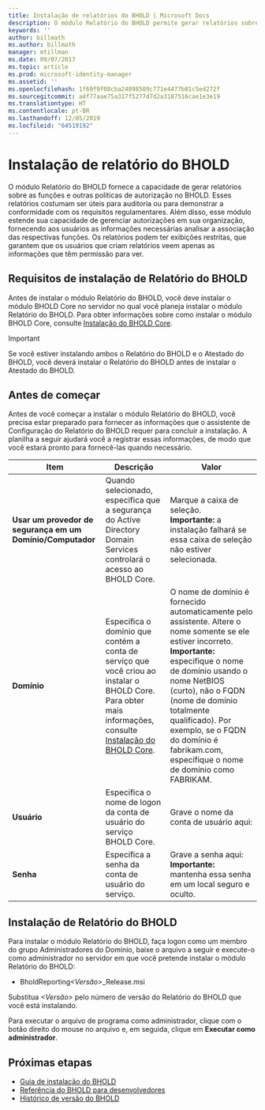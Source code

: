 ```yaml
---
title: Instalação de relatórios do BHOLD | Microsoft Docs
description: O módulo Relatório do BHOLD permite gerar relatórios sobre as funções e políticas de autorização
keywords: ''
author: billmath
ms.author: billmath
manager: mtillman
ms.date: 09/07/2017
ms.topic: article
ms.prod: microsoft-identity-manager
ms.assetid: ''
ms.openlocfilehash: 1f69f9f08cba24898509c771e4477b81c5ed272f
ms.sourcegitcommit: a4f77aae75a317f5277d7d2a3187516cae1e3e19
ms.translationtype: HT
ms.contentlocale: pt-BR
ms.lasthandoff: 12/05/2019
ms.locfileid: "64519192"
---
```

# <a name="bhold-reporting-installation"></a>Instalação de relatório do BHOLD

O módulo Relatório do BHOLD fornece a capacidade de gerar relatórios sobre as funções e outras políticas de autorização no BHOLD. Esses relatórios costumam ser úteis para auditoria ou para demonstrar a conformidade com os requisitos regulamentares. Além disso, esse módulo estende sua capacidade de gerenciar autorizações em sua organização, fornecendo aos usuários as informações necessárias analisar a associação das respectivas funções. Os relatórios podem ter exibições restritas, que garantem que os usuários que criam relatórios veem apenas as informações que têm permissão para ver.

## <a name="bhold-reporting-installation-requirements"></a>Requisitos de instalação de Relatório do BHOLD

Antes de instalar o módulo Relatório do BHOLD, você deve instalar o módulo BHOLD Core no servidor no qual você planeja instalar o módulo Relatório do BHOLD. Para obter informações sobre como instalar o módulo BHOLD Core, consulte [Instalação do BHOLD Core](https://technet.microsoft.com/library/jj134095(v=ws.10).aspx).

> [!IMPORTANT]
> Se você estiver instalando ambos o Relatório do BHOLD e o Atestado do BHOLD, você deverá instalar o Relatório do BHOLD antes de instalar o Atestado do BHOLD.

## <a name="before-you-begin"></a>Antes de começar

Antes de você começar a instalar o módulo Relatório do BHOLD, você precisa estar preparado para fornecer as informações que o assistente de Configuração do Relatório do BHOLD requer para concluir a instalação. A planilha a seguir ajudará você a registrar essas informações, de modo que você estará pronto para fornecê-las quando necessário.

| **Item**                                    | **Descrição**                                                                                                                                                                                                           | **Valor**                                                                                                                                                                                                                                                                                                            |
|---------------------------------------------|---------------------------------------------------------------------------------------------------------------------------------------------------------------------------------------------------------------------------|----------------------------------------------------------------------------------------------------------------------------------------------------------------------------------------------------------------------------------------------------------------------------------------------------------------------|
| **Usar um provedor de segurança em um Domínio/Computador** | Quando selecionado, especifica que a segurança do Active Directory Domain Services controlará o acesso ao BHOLD Core.                                                                                                                | Marque a caixa de seleção. </br>**Importante:** a instalação falhará se essa caixa de seleção não estiver selecionada.                                                                                                                                                                                                                   |
| **Domínio**                                  | Especifica o domínio que contém a conta de serviço que você criou ao instalar o BHOLD Core. Para obter mais informações, consulte [Instalação do BHOLD Core](https://technet.microsoft.com/library/jj134095(v=ws.10).aspx). | O nome de domínio é fornecido automaticamente pelo assistente. Altere o nome somente se ele estiver incorreto. **Importante:** especifique o nome de domínio usando o nome NetBIOS (curto), não o FQDN (nome de domínio totalmente qualificado). Por exemplo, se o FQDN do domínio é fabrikam.com, especifique o nome de domínio como FABRIKAM. |
| **Usuário**                                    | Especifica o nome de logon da conta de usuário do serviço BHOLD Core.                                                                                                                                                          | Grave o nome da conta de usuário aqui:                                                                                                                                                                                                                                                                                    |
| **Senha**                                | Especifica a senha da conta de usuário do serviço.                                                                                                                                                                       | Grave a senha aqui: </br>**Importante:** mantenha essa senha em um local seguro e oculto.                                                                                                                                                                                                                  |

## <a name="bhold-reporting-installation"></a>Instalação de Relatório do BHOLD

Para instalar o módulo Relatório do BHOLD, faça logon como um membro do grupo Administradores do Domínio, baixe o arquivo a seguir e execute-o como administrador no servidor em que você pretende instalar o módulo Relatório do BHOLD:

- BholdReporting<em>\<Versão\></em>\_Release.msi

Substitua *\<Versão\>* pelo número de versão do Relatório do BHOLD que você está instalando.

Para executar o arquivo de programa como administrador, clique com o botão direito do mouse no arquivo e, em seguida, clique em **Executar como administrador**.

## <a name="next-steps"></a>Próximas etapas

- [Guia de instalação do BHOLD](bhold-installation-guide.md)
- [Referência do BHOLD para desenvolvedores](../reference/mim2016-bhold-developer-reference.md)
- [Histórico de versão do BHOLD](../reference/version-bhold-history.md)
